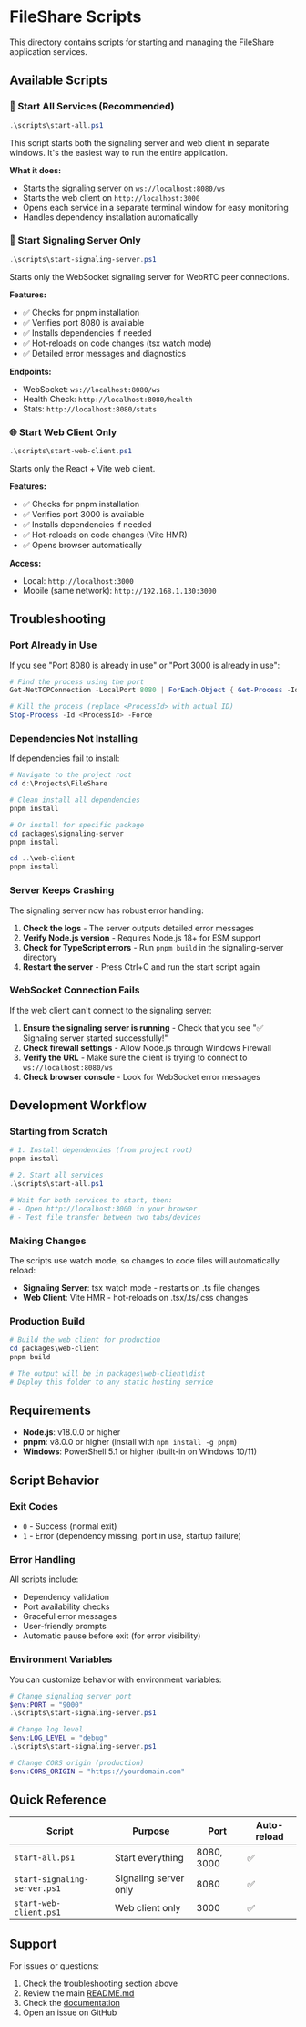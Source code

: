 # FileShare Scripts

This directory contains scripts for starting and managing the FileShare application services.

## Available Scripts

### 🚀 Start All Services (Recommended)

```powershell
.\scripts\start-all.ps1
```

This script starts both the signaling server and web client in separate windows. It's the easiest way to run the entire application.

**What it does:**
- Starts the signaling server on `ws://localhost:8080/ws`
- Starts the web client on `http://localhost:3000`
- Opens each service in a separate terminal window for easy monitoring
- Handles dependency installation automatically

### 📡 Start Signaling Server Only

```powershell
.\scripts\start-signaling-server.ps1
```

Starts only the WebSocket signaling server for WebRTC peer connections.

**Features:**
- ✅ Checks for pnpm installation
- ✅ Verifies port 8080 is available
- ✅ Installs dependencies if needed
- ✅ Hot-reloads on code changes (tsx watch mode)
- ✅ Detailed error messages and diagnostics

**Endpoints:**
- WebSocket: `ws://localhost:8080/ws`
- Health Check: `http://localhost:8080/health`
- Stats: `http://localhost:8080/stats`

### 🌐 Start Web Client Only

```powershell
.\scripts\start-web-client.ps1
```

Starts only the React + Vite web client.

**Features:**
- ✅ Checks for pnpm installation
- ✅ Verifies port 3000 is available
- ✅ Installs dependencies if needed
- ✅ Hot-reloads on code changes (Vite HMR)
- ✅ Opens browser automatically

**Access:**
- Local: `http://localhost:3000`
- Mobile (same network): `http://192.168.1.130:3000`

## Troubleshooting

### Port Already in Use

If you see "Port 8080 is already in use" or "Port 3000 is already in use":

```powershell
# Find the process using the port
Get-NetTCPConnection -LocalPort 8080 | ForEach-Object { Get-Process -Id $_.OwningProcess }

# Kill the process (replace <ProcessId> with actual ID)
Stop-Process -Id <ProcessId> -Force
```

### Dependencies Not Installing

If dependencies fail to install:

```powershell
# Navigate to the project root
cd d:\Projects\FileShare

# Clean install all dependencies
pnpm install

# Or install for specific package
cd packages\signaling-server
pnpm install

cd ..\web-client
pnpm install
```

### Server Keeps Crashing

The signaling server now has robust error handling:

1. **Check the logs** - The server outputs detailed error messages
2. **Verify Node.js version** - Requires Node.js 18+ for ESM support
3. **Check for TypeScript errors** - Run `pnpm build` in the signaling-server directory
4. **Restart the server** - Press Ctrl+C and run the start script again

### WebSocket Connection Fails

If the web client can't connect to the signaling server:

1. **Ensure the signaling server is running** - Check that you see "✅ Signaling server started successfully!"
2. **Check firewall settings** - Allow Node.js through Windows Firewall
3. **Verify the URL** - Make sure the client is trying to connect to `ws://localhost:8080/ws`
4. **Check browser console** - Look for WebSocket error messages

## Development Workflow

### Starting from Scratch

```powershell
# 1. Install dependencies (from project root)
pnpm install

# 2. Start all services
.\scripts\start-all.ps1

# Wait for both services to start, then:
# - Open http://localhost:3000 in your browser
# - Test file transfer between two tabs/devices
```

### Making Changes

The scripts use watch mode, so changes to code files will automatically reload:

- **Signaling Server**: tsx watch mode - restarts on .ts file changes
- **Web Client**: Vite HMR - hot-reloads on .tsx/.ts/.css changes

### Production Build

```powershell
# Build the web client for production
cd packages\web-client
pnpm build

# The output will be in packages\web-client\dist
# Deploy this folder to any static hosting service
```

## Requirements

- **Node.js**: v18.0.0 or higher
- **pnpm**: v8.0.0 or higher (install with `npm install -g pnpm`)
- **Windows**: PowerShell 5.1 or higher (built-in on Windows 10/11)

## Script Behavior

### Exit Codes

- `0` - Success (normal exit)
- `1` - Error (dependency missing, port in use, startup failure)

### Error Handling

All scripts include:
- Dependency validation
- Port availability checks
- Graceful error messages
- User-friendly prompts
- Automatic pause before exit (for error visibility)

### Environment Variables

You can customize behavior with environment variables:

```powershell
# Change signaling server port
$env:PORT = "9000"
.\scripts\start-signaling-server.ps1

# Change log level
$env:LOG_LEVEL = "debug"
.\scripts\start-signaling-server.ps1

# Change CORS origin (production)
$env:CORS_ORIGIN = "https://yourdomain.com"
```

## Quick Reference

| Script | Purpose | Port | Auto-reload |
|--------|---------|------|-------------|
| `start-all.ps1` | Start everything | 8080, 3000 | ✅ |
| `start-signaling-server.ps1` | Signaling server only | 8080 | ✅ |
| `start-web-client.ps1` | Web client only | 3000 | ✅ |

## Support

For issues or questions:
1. Check the troubleshooting section above
2. Review the main [README.md](../README.md)
3. Check the [documentation](../docs/)
4. Open an issue on GitHub
